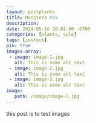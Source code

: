 ```yaml
---
layout: postplants
title: Monstera #33
description: 
date: 2024-05-16 20:01:00 -0700
categories: [plants, sale]
tags: [instock]
pin: true
images-array:
 - image: image-1.jpg
   alt: This is some alt text
 - image: image-2.jpg
   alt: This is some alt text
 - image: image-3.jpg
   alt: This is some alt text
image: 
   path: /image/image-2.jpg
---
```





this post is to test images
